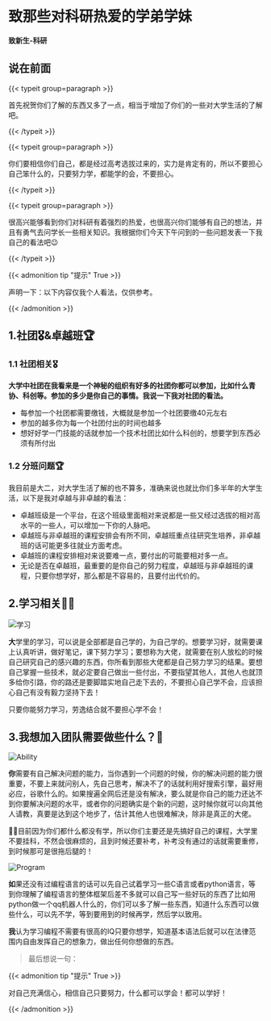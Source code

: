 # 致那些对科研热爱的学弟学妹

**致新生-科研**

<!--more-->
## 说在前面

{{< typeit group=paragraph >}}

首先祝贺你们了解的东西又多了一点，相当于增加了你们的一些对大学生活的了解吧。

{{< /typeit >}}



{{< typeit group=paragraph >}}

你们要相信你们自己，都是经过高考选拔过来的，实力是肯定有的，所以不要担心自己笨什么的，只要努力学，都能学的会，不要担心。

{{< /typeit >}}

{{< typeit group=paragraph >}}

很高兴能够看到你们对科研有着强烈的热爱，也很高兴你们能够有自己的想法，并且有勇气去问学长一些相关知识。我根据你们今天下午问到的一些问题发表一下我自己的看法吧:wink:

{{< /typeit >}}

{{< admonition tip "提示" True >}}

声明一下：以下内容仅我个人看法，仅供参考。

{{< /admonition >}}

## 1.社团:medal_military:&卓越班:trophy:

### 1.1 社团相关:medal_military:

**大学中社团在我看来是一个神秘的组织有好多的社团你都可以参加，比如什么青协、科创等。参加的多少是你自己的事情。我说一下我对社团的看法。**

+ 每参加一个社团都需要缴钱，大概就是参加一个社团要缴40元左右
+ 参加的越多你为每一个社团付出的时间也越多
+ 想好好学一门技能的话就参加一个技术社团比如什么科创的，想要学到东西必须有所付出

### 1.2 分班问题:trophy:

我目前是大二，对大学生活了解的也不算多，准确来说也就比你们多半年的大学生活，以下是我对卓越与非卓越的看法：

+ 卓越班级是一个平台，在这个班级里面相对来说都是一些又经过选拔的相对高水平的一些人，可以增加一下你的人脉吧。
+ 卓越班与非卓越班的课程安排会有所不同，卓越班重点往研究生培养，非卓越班的话可能更多往就业方面考虑。
+ 卓越班的课程安排相对来说要难一点，要付出的可能要相对多一点。
+ 无论是否在卓越班，最重要的是你自己的努力程度，卓越班与非卓越班的课程，只要你想学好，那么都是不容易的，且要付出代价的。

## 2.学习相关:woman_student:

![学习](https://gitee.com/Brief-rf/BlogImages/raw/master/img/63209089a87f4575bc54e7a9619c7f8f.jpeg "Study")

**大**学里的学习，可以说是全部都是自己学的，为自己学的。想要学习好，就需要课上认真听讲，做好笔记，课下努力学习；要想称为大佬，就需要在别人放松的时候自己研究自己的感兴趣的东西，你所看到那些大佬都是自己努力学习的结果。要想自己掌握一些技术，就必定要自己做出一些付出，不要指望其他人，其他人也就顶多给你引路，你的路还是要脚踏实地自己走下去的，不要担心自己学不会，应该担心自己有没有毅力坚持下去！



只要你能努力学习，劳逸结合就不要担心学不会！

## 3.我想加入团队需要做些什么？:thinking:

![Ability](https://gitee.com/Brief-rf/BlogImages/raw/master/img/Ability.jpg "Ability")

**你**需要有自己解决问题的能力，当你遇到一个问题的时候，你的解决问题的能力很重要，不要上来就问别人，先自己思考，解决不了的话就利用好搜索引擎，最好用必应，谷歌什么的。如果搜遍全网后还是没有解决，要么就是你自己的能力还达不到你要解决问题的水平，或者你的问题确实是个新的问题，这时候你就可以向其他人请教，真要是达到这个地步了，估计其他人也很难解决，除非是真正的大佬。



:man_student:目前因为你们都什么都没有学，所以你们主要还是先搞好自己的课程，大学里不要挂科，不然会很麻烦的，且到时候还要补考，补考没有通过的话就需要重修，到时候那可是很拖后腿的！

![Program](https://gitee.com/Brief-rf/BlogImages/raw/master/img/Program.jpg "Program")

**如**果还没有过编程语言的话可以先自己试着学习一些C语言或者python语言，等到你理解了编程语言的整体框架后差不多就可以自己写一些好玩的东西了比如用python做一个qq机器人什么的，你们可以多了解一些东西，知道什么东西可以做些什么，可以先不学，等到要用到的时候再学，然后学以致用。



**我**认为学习编程不需要有很高的IQ只要你想学，知道基本语法后就可以在法律范围内自由发挥自己的想象力，做出任何你想做的东西。



>  最后想说一句：

{{< admonition tip "提示" True >}}

对自己充满信心，相信自己只要努力，什么都可以学会！都可以学好！

{{< /admonition >}}

